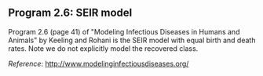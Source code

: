 
## Program 2.6: SEIR model

Program 2.6 (page 41) of "Modeling Infectious Diseases in Humans and Animals" by Keeling and Rohani is the SEIR model with equal birth and death rates. Note we do not explicitly model the recovered class.

*Reference*: http://www.modelinginfectiousdiseases.org/
